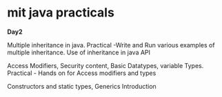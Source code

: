 # mit java practicals

**Day2**

Multiple inheritance in java. Practical -Write and Run various examples of multiple inheritance. Use of inheritance in java API 

Access Modifiers, Security content, Basic Datatypes, variable Types.  Practical - Hands on for Access modifiers and types 

Constructors and static types, Generics Introduction

